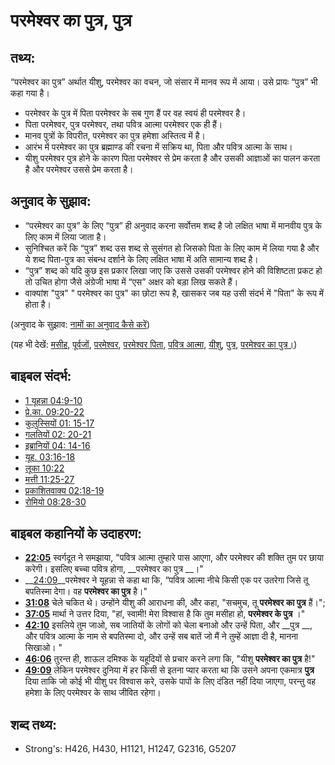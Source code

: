 # परमेश्वर का पुत्र, पुत्र #

## तथ्य: ##

“परमेश्वर का पुत्र” अर्थात यीशु, परमेश्वर का वचन, जो संसार में मानव रूप में आया। उसे प्रायः “पुत्र” भी कहा गया है।

* परमेश्वर के पुत्र में पिता परमेश्वर के सब गुण हैं पर वह स्वयं ही परमेश्वर है।
* पिता परमेश्वर, पुत्र परमेश्वर, तथा पवित्र आत्मा परमेश्वर एक ही हैं।
* मानव पुत्रों के विपरीत, परमेश्वर का पुत्र हमेशा अस्तित्व में है।
* आरंभ में परमेश्वर का पुत्र ब्रह्माण्ड की रचना में सक्रिय था, पिता और पवित्र आत्मा के साथ।
* यीशु परमेश्वर पुत्र होने के कारण पिता परमेश्वर से प्रेम करता है और उसकी आज्ञाओं का पालन करता है और परमेश्वर उससे प्रेम करता है।

## अनुवाद के सुझाव: ##

* “परमेश्वर का पुत्र” के लिए “पुत्र” ही अनुवाद करना सर्वोत्तम शब्द है जो लक्षित भाषा में मानवीय पुत्र के लिए काम में लिया जाता है।
* सुनिश्चित करें कि “पुत्र” शब्द उस शब्द से सुसंगत हो जिसको पिता के लिए काम में लिया गया है और ये शब्द पिता-पुत्र का संबन्ध दर्शाने के लिए लक्षित भाषा में अति सामान्य शब्द है।
* “पुत्र” शब्द को यदि कुछ इस प्रकार लिखा जाए कि उससे उसकी परमेश्वर होने की विशिष्टता प्रकट हो तो उचित होगा जैसे अंग्रेजी भाषा में “एस” अक्षर को बड़ा लिख सकते हैं।
* वाक्यांश "पुत्र" " परमेश्वर का पुत्र" का छोटा रूप है, खासकर जब यह उसी संदर्भ में "पिता" के रूप में होता है।

(अनुवाद के सुझाव: [नामों का अनुवाद कैसे करें](rc://hi/ta/man/translate/translate-names))

(यह भी देखें: [मसीह](../kt/christ.md), [पूर्वजों](../other/father.md), [परमेश्वर](../kt/god.md), [परमेश्वर पिता](../kt/godthefather.md), [पवित्र आत्मा](../kt/holyspirit.md), [यीशु](../kt/jesus.md), [पुत्र](../kt/son.md), [परमेश्वर का पुत्र।](../kt/sonsofgod.md))

## बाइबल संदर्भ: ##

* [1 यूहन्ना 04:9-10](rc://hi/tn/help/1jn/04/09)
* [प्रे.का. 09:20-22](rc://hi/tn/help/act/09/20)
* [कुलुस्सियों 01: 15-17](rc://hi/tn/help/col/01/15)
* [गलतियों 02: 20-21](rc://hi/tn/help/gal/02/20)
* [इब्रानियों 04: 14-16](rc://hi/tn/help/heb/04/14)
* [यूह. 03:16-18](rc://hi/tn/help/jhn/03/16)
* [लूका 10:22](rc://hi/tn/help/luk/10/22)
* [मत्ती 11:25-27](rc://hi/tn/help/mat/11/25)
* [प्रकाशितवाक्य 02:18-19](rc://hi/tn/help/rev/02/18)
* [रोमियो 08:28-30](rc://hi/tn/help/rom/08/28)

## बाइबल कहानियों के उदाहरण: ##

* __[22:05](rc://hi/tn/help/obs/22/05)__ स्वर्गदूत ने समझाया, "पवित्र आत्मा तुम्हारे पास आएगा, और परमेश्वर की शक्ति तुम पर छाया करेगी। इसलिए बच्चा पवित्र होगा, __परमेश्वर का पुत्र __।"
* __[24:09](rc://hi/tn/help/obs/24/09)__परमेश्वर ने यूहन्ना से कहा था कि, “पवित्र आत्मा नीचे किसी एक पर उतरेगा जिसे तू बपतिस्मा देगा। वह __परमेश्वर का पुत्र__ है।"
* __[31:08](rc://hi/tn/help/obs/31/08)__ चेले चकित थे। उन्होंने यीशु की आराधना की, और कहा, "सचमुच, तू __परमेश्वर का पुत्र__ हैं।";
* __[37:05](rc://hi/tn/help/obs/37/05)__ मार्था ने उत्तर दिया, "हां, स्वामी! मेरा विश्वास है कि तुम  मसीहा हो,  __परमेश्वर के पुत्र__ ।"
* __[42:10](rc://hi/tn/help/obs/42/10)__ इसलिये तुम जाओ, सब जातियों के लोगों को चेला बनाओ और उन्हें पिता, और __पुत्र __, और पवित्र आत्मा के नाम से बपतिस्मा दो, और उन्हें सब बातें जो मैं ने तुम्हें आज्ञा दी है, मानना सिखाओ। "
* __[46:06](rc://hi/tn/help/obs/46/06)__ तुरन्त ही, शाऊल दमिश्क के यहूदियों से प्रचार करने लगा कि, "यीशु __परमेश्वर का पुत्र__ है!"
* __[49:09](rc://hi/tn/help/obs/49/09)__ लेकिन परमेश्वर दुनिया में हर किसी से इतना प्यार करता था कि उसने अपना एकमात्र __पुत्र__ दिया ताकि जो कोई भी यीशु पर विश्वास करे, उसके पापों के लिए दंडित नहीं दिया जाएगा, परन्तु वह हमेशा के लिए परमेश्वर के साथ जीवित रहेगा।


## शब्द तथ्य: ##

* Strong's: H426, H430, H1121, H1247, G2316, G5207
